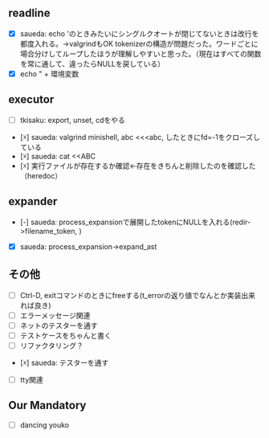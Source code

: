 ## readline
- [x] saueda: echo 'のときみたいにシングルクオートが閉じてないときは改行を都度入れる。→valgrindもOK
	tokenizerの構造が問題だった。ワードごとに場合分けしてループしたほうが理解しやすいと思った。（現在はすべての関数を常に通して、違ったらNULLを戻している）
- [x] echo " + 環境変数
## executor
- [ ] tkisaku: export, unset, cdをやる
- [☓] saueda: valgrind minishell, abc <<<abc, したときにfd=-1をクローズしている
- [☓] saueda: cat <<ABC
- [☓] 実行ファイルが存在するか確認←存在をきちんと削除したのを確認した（heredoc）


## expander
- [-] saueda: process_expansionで展開したtokenにNULLを入れる(redir->filename_token, )
- [x] saueda: process_expansion->expand_ast
## その他
- [ ] Ctrl-D, exitコマンドのときにfreeする(t_errorの返り値でなんとか実装出来れば良き)
- [ ] エラーメッセージ関連
- [ ] ネットのテスターを通す
- [ ] テストケースをちゃんと書く
- [ ] リファクタリング？
- [☓] saueda: テスターを通す
- [ ] tty関連


## Our Mandatory
- [ ] dancing youko
